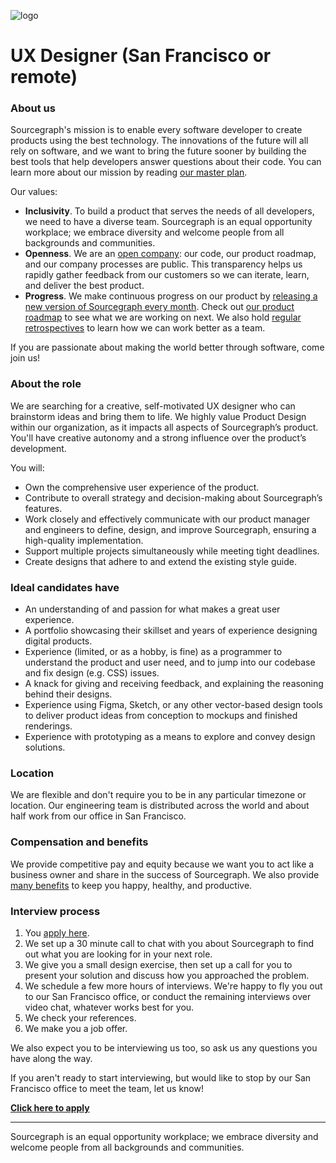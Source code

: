 ![logo](https://sourcegraph.com/.assets/img/sourcegraph-light-head-logo.svg)

# UX Designer (San Francisco or remote)

### About us

Sourcegraph's mission is to enable every software developer to create products using the best technology. The innovations of the future will all rely on software, and we want to bring the future sooner by building the best tools that help developers answer questions about their code. You can learn more about our mission by reading [our master plan](https://sourcegraph.com/plan).

Our values:

- **Inclusivity**. To build a product that serves the needs of all developers, we need to have a diverse team. Sourcegraph is an equal opportunity workplace; we embrace diversity and welcome people from all backgrounds and communities.
- **Openness**. We are an [open company](https://docs.sourcegraph.com/dev/open_source_open_company): our code, our product roadmap, and our company processes are public. This transparency helps us rapidly gather feedback from our customers so we can iterate, learn, and deliver the best product.
- **Progress**. We make continuous progress on our product by [releasing a new version of Sourcegraph every month](https://docs.sourcegraph.com/dev/releases). Check out [our product roadmap](https://docs.sourcegraph.com/dev/roadmap) to see what we are working on next. We also hold [regular retrospectives](https://docs.sourcegraph.com/dev/retrospectives) to learn how we can work better as a team.

If you are passionate about making the world better through software, come join us!

### About the role

We are searching for a creative, self-motivated UX designer who can brainstorm ideas and bring them to life. We highly value Product Design within our organization, as it impacts all aspects of Sourcegraph’s product. You'll have creative autonomy and a strong influence over the product’s development.

You will:

- Own the comprehensive user experience of the product.
- Contribute to overall strategy and decision-making about Sourcegraph’s features.
- Work closely and effectively communicate with our product manager and engineers to define, design, and improve Sourcegraph, ensuring a high-quality implementation.
- Support multiple projects simultaneously while meeting tight deadlines.
- Create designs that adhere to and extend the existing style guide.

### Ideal candidates have

- An understanding of and passion for what makes a great user experience.
- A portfolio showcasing their skillset and years of experience designing digital products.
- Experience (limited, or as a hobby, is fine) as a programmer to understand the product and user need, and to jump into our codebase and fix design (e.g. CSS) issues.
- A knack for giving and receiving feedback, and explaining the reasoning behind their designs.
- Experience using Figma, Sketch, or any other vector-based design tools to deliver product ideas from conception to mockups and finished renderings.
- Experience with prototyping as a means to explore and convey design solutions.

### Location

We are flexible and don't require you to be in any particular timezone or location. Our engineering team is distributed across the world and about half work from our office in San Francisco.

### Compensation and benefits

We provide competitive pay and equity because we want you to act like a business owner and share in the success of Sourcegraph. We also provide [many benefits](../README.md#benefits) to keep you happy, healthy, and productive.

### Interview process

1.  You [apply here]().
1.  We set up a 30 minute call to chat with you about Sourcegraph to find out what you are looking for in your next role.
1.  We give you a small design exercise, then set up a call for you to present your solution and discuss how you approached the problem.
1.  We schedule a few more hours of interviews. We're happy to fly you out to our San Francisco office, or conduct the remaining interviews over video chat, whatever works best for you.
1.  We check your references.
1.  We make you a job offer.

We also expect you to be interviewing us too, so ask us any questions you have along the way.

If you aren't ready to start interviewing, but would like to stop by our San Francisco office to meet the team, let us know!

**[Click here to apply]()**

---

Sourcegraph is an equal opportunity workplace; we embrace diversity and welcome people from all backgrounds and communities.
